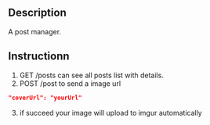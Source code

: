 ## Description

A post manager.

## Instructionn

1. GET /posts can see all posts list with details.
2. POST /post to send a image url
```json
"coverUrl": "yourUrl"
```
3. if succeed your image will upload to imgur automatically



